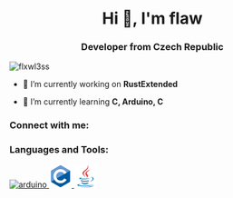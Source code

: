 <h1 align="center">Hi 👋, I'm flaw</h1>
<h3 align="center">Developer from Czech Republic</h3>

<p align="left"> <img src="https://komarev.com/ghpvc/?username=flxwl3ss&label=Profile%20views&color=0e75b6&style=flat" alt="flxwl3ss" /> </p>

- 🔭 I’m currently working on **RustExtended**

- 🌱 I’m currently learning **C, Arduino, C**

<h3 align="left">Connect with me:</h3>
<p align="left">
</p>

<h3 align="left">Languages and Tools:</h3>
<p align="left"> <a href="https://www.arduino.cc/" target="_blank" rel="noreferrer"> <img src="https://cdn.worldvectorlogo.com/logos/arduino-1.svg" alt="arduino" width="40" height="40"/> </a> <a href="https://www.cprogramming.com/" target="_blank" rel="noreferrer"> <img src="https://raw.githubusercontent.com/devicons/devicon/master/icons/c/c-original.svg" alt="c" width="40" height="40"/> </a> <a href="https://www.java.com" target="_blank" rel="noreferrer"> <img src="https://raw.githubusercontent.com/devicons/devicon/master/icons/java/java-original.svg" alt="java" width="40" height="40"/> </a> </p>

